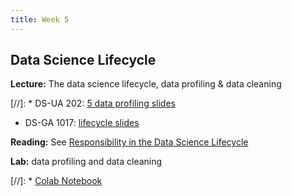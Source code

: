 ```yaml
---
title: Week 5
---
```


## Data Science Lifecycle

**Lecture:** The data science lifecycle, data profiling & data cleaning

[//]: * DS-UA 202: [5 data profiling slides](../../../assets/5_Profiling.pdf)
* DS-GA 1017: [lifecycle slides](../../../assets/5_6_Lifecycle_1017.pdf)

**Reading:** See [Responsibility in the Data Science Lifecycle](../../../assets/lifecycle_reader.pdf)

**Lab:** data profiling and data cleaning

[//]: * [Colab Notebook](https://colab.research.google.com/drive/1qGGEScay7YssrWzyaeNWJDtANAQDS-4B?usp=sharing)
